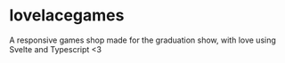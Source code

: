 # lovelacegames
A responsive games shop made for the graduation show, with love using Svelte and Typescript &lt;3
